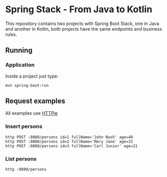 # Spring Stack - From Java to Kotlin
This repository contains two projects with Spring Boot Stack, one in Java and another in Kotlin, both projects have the same endpoints and business rules.

## Running

### Application
Inside a project just type:
```
mvn spring-boot:run
```

## Request examples
All examples use [HTTPie](https://httpie.org/)

### Insert persons
```
http POST :8080/persons id=1 fullName='John Nash' age=40
http POST :8080/persons id=2 fullName='Mary Jane' age=32
http POST :8080/persons id=3 fullName='Carl Junior' age=21
```

### List persons
```
http :8080/persons
```